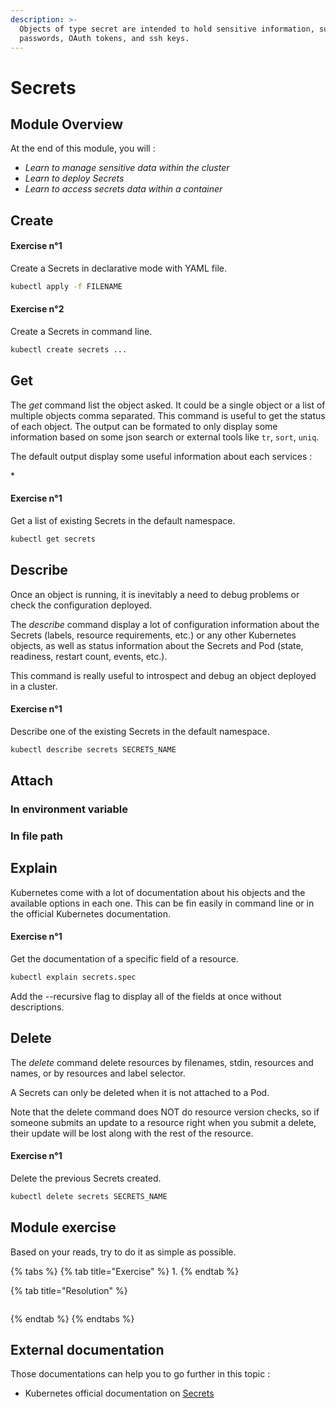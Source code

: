 ```yaml
---
description: >-
  Objects of type secret are intended to hold sensitive information, such as
  passwords, OAuth tokens, and ssh keys.
---
```


# Secrets

## Module Overview

At the end of this module, you will :

* _Learn to manage sensitive data within the cluster_
* _Learn to deploy Secrets_
* _Learn to access secrets data within a container_

## Create

#### Exercise n°1

Create a Secrets in declarative mode with YAML file.

```bash
kubectl apply -f FILENAME
```

#### Exercise n°2

Create a Secrets in command line.

```bash
kubectl create secrets ...
```

## Get

The _get_ command list the object asked. It could be a single object or a list of multiple objects comma separated. This command is useful to get the status of each object. The output can be formated to only display some information based on some json search or external tools like `tr`, `sort`, `uniq`.

The default output display some useful information about each services :

\*

#### Exercise n°1

Get a list of existing Secrets in the default namespace.

```bash
kubectl get secrets
```

## Describe

Once an object is running, it is inevitably a need to debug problems or check the configuration deployed.

The _describe_ command display a lot of configuration information about the Secrets \(labels, resource requirements, etc.\) or any other Kubernetes objects, as well as status information about the Secrets and Pod \(state, readiness, restart count, events, etc.\).

This command is really useful to introspect and debug an object deployed in a cluster.

#### Exercise n°1

Describe one of the existing Secrets in the default namespace.

```bash
kubectl describe secrets SECRETS_NAME
```

## Attach

### In environment variable

### In file path

## Explain

Kubernetes come with a lot of documentation about his objects and the available options in each one. This can be fin easily in command line or in the official Kubernetes documentation.

#### Exercise n°1

Get the documentation of a specific field of a resource.

```bash
kubectl explain secrets.spec
```

Add the --recursive flag to display all of the fields at once without descriptions.

## Delete

The _delete_ command delete resources by filenames, stdin, resources and names, or by resources and label selector.

A Secrets can only be deleted when it is not attached to a Pod.

Note that the delete command does NOT do resource version checks, so if someone submits an update to a resource right when you submit a delete, their update will be lost along with the rest of the resource.

#### Exercise n°1

Delete the previous Secrets created.

```bash
kubectl delete secrets SECRETS_NAME
```

## Module exercise

Based on your reads, try to do it as simple as possible.

{% tabs %}
{% tab title="Exercise" %}
1.
{% endtab %}

{% tab title="Resolution" %}
```bash

```
{% endtab %}
{% endtabs %}

## External documentation

Those documentations can help you to go further in this topic :

* Kubernetes official documentation on [Secrets](https://kubernetes.io/docs/concepts/configuration/secret/)

